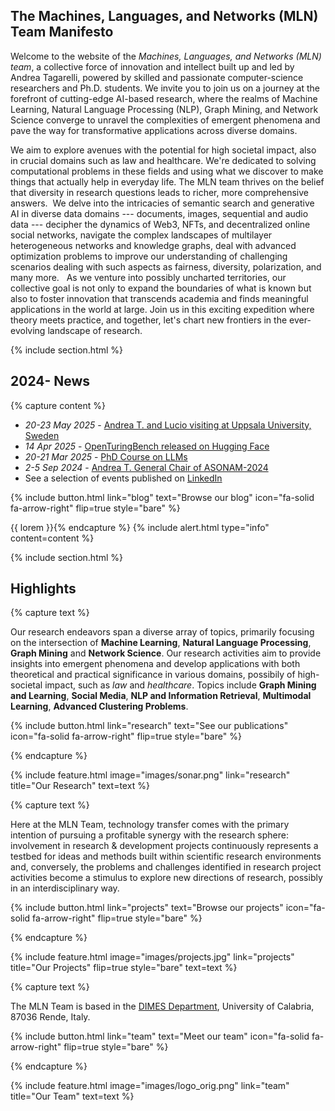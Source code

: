 ---
---

## The Machines, Languages, and Networks (MLN) Team Manifesto

Welcome to the website of the *Machines, Languages, and Networks (MLN) team*, a collective force of innovation and intellect built up and led by Andrea Tagarelli, powered by  skilled and passionate computer-science researchers and Ph.D. students. 
We invite you to join us on a journey at the forefront of cutting-edge AI-based research, where the realms of Machine Learning, Natural Language Processing (NLP), Graph Mining, and Network Science converge to unravel the complexities of emergent phenomena and pave the way for transformative applications across diverse domains.

We aim to explore avenues with the potential for high societal impact, also in crucial domains such as law and healthcare. 
We're dedicated to solving computational problems in these fields and using what we discover to make things that actually help in everyday life. The MLN team thrives on the belief that diversity in research questions leads to richer, more comprehensive answers. 
 We delve into the intricacies of semantic search and generative AI in diverse data domains --- documents, images, sequential and audio data --- decipher the dynamics of Web3, NFTs, and decentralized online social networks, navigate the complex landscapes of multilayer heterogeneous networks and knowledge graphs, deal with advanced optimization problems to improve our understanding of challenging scenarios dealing with such aspects as fairness, diversity, polarization, and many more. 
 
As we venture into possibly uncharted territories, our collective goal is not only to expand the boundaries of what is known but also to foster innovation that transcends academia and finds meaningful applications in the world at large. Join us in this exciting expedition where theory meets practice, and together, let's chart new frontiers in the ever-evolving landscape of research.
 


{% include section.html %}


## 2024- News

{% capture content %} 
- *20-23 May 2025* - [Andrea T. and Lucio visiting at Uppsala University, Sweden](2025/05/24/visitUppsala.html)
- *14 Apr 2025* - [OpenTuringBench released on Hugging Face](https://huggingface.co/datasets/MLNTeam-Unical/OpenTuringBench)
- *20-21 Mar 2025* - [PhD Course on LLMs](2025/03/10/tagarelli-PhDCourse.html)
- *2-5 Sep 2024* - [Andrea T. General Chair of ASONAM-2024](2024/08/28/tagarelli-ASONAM-2024.html)
- See a selection of events published on [LinkedIn](https://www.linkedin.com/in/andrea-tagarelli/)

<!--
- *6 Nov 2023* - Lucio presented a [tutorial at ASONAM 2023](2023/11/06/lucio-asonam2023.html)
- *21 Oct 2023* - Kick-off of the [PRIN 2022 Project "AWESOME - Analysis framework for WEb3 SOcial MEdia"](2023/10/21/prin-web3.html) (Andrea T. Co-PI), funded by Italian Ministry of University and Research.
- *3 Oct 2023* - New [dataset on NFT transactions and metadata](2023/11/01/nft-dataset.html) released by Davide, Lucio and Andrea T.
- *15 Sept 2023* - Survey by Candida and Andrea T. on [Transformer-based Language Models for AI in Law](2023/09/15/tagarelli-surveyARTI.html)
-->

{%
  include button.html
  link="blog"
  text="Browse our blog"
  icon="fa-solid fa-arrow-right"
  flip=true
  style="bare"
%}

{{ lorem }}{% endcapture %}
{% include alert.html type="info" content=content %}

{% include section.html %}


## Highlights

{% capture text %}

Our research endeavors span a diverse array of topics, primarily focusing on the intersection of **Machine Learning**, **Natural Language Processing**, **Graph Mining** and **Network Science**. Our research activities aim to provide insights into emergent phenomena and develop applications with both theoretical and practical significance in various domains, possibily of high-societal impact, such as *law* and *healthcare*.  Topics include **Graph Mining and Learning**, **Social Media**, **NLP and Information Retrieval**, **Multimodal Learning**,  **Advanced Clustering Problems**. 

{%
  include button.html
  link="research"
  text="See our publications"
  icon="fa-solid fa-arrow-right"
  flip=true
  style="bare"
%}

{% endcapture %}

{%
  include feature.html
  image="images/sonar.png"
  link="research"
  title="Our Research"
  text=text
%}

{% capture text %}


Here at the MLN Team, technology transfer comes with the primary intention of pursuing a profitable synergy with the research sphere:  involvement in research & development projects continuously represents a testbed for ideas and methods built within scientific research environments and, conversely, the problems and challenges identified in research project activities become a stimulus to explore new directions of research, possibly in an interdisciplinary way. 

{%
  include button.html
  link="projects"
  text="Browse our projects"
  icon="fa-solid fa-arrow-right"
  flip=true
  style="bare"
%}

{% endcapture %}

{%
  include feature.html
  image="images/projects.jpg"
  link="projects"
  title="Our Projects"
  flip=true
  style="bare"
  text=text
%}

{% capture text %}

The MLN Team is based in the [DIMES Department](https://dimes.unical.it/), University of Calabria, 87036 Rende, Italy.

{%
  include button.html
  link="team"
  text="Meet our team"
  icon="fa-solid fa-arrow-right"
  flip=true
  style="bare"
%}

{% endcapture %}

{%
  include feature.html
  image="images/logo_orig.png"
  link="team"
  title="Our Team"
  text=text
%}
